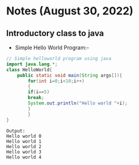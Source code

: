 # Notes (August 30, 2022)

## Introductory class to java

- Simple Hello World Program:-

```java
// Simple helloworld program using java
import java.lang.*;
class HelloWorld{
	public static void main(String args[]){
		for(int i=0;i<10;i++)
		{
		if(i==5)
		break;
		System.out.println("Hello world "+i);
		}
		}
}
```

```text
Output:
Hello world 0
Hello world 1
Hello world 2
Hello world 3
Hello world 4
```
